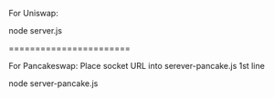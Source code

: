 For Uniswap:

node server.js

=======================

For Pancakeswap: Place socket URL into serever-pancake.js 1st line

node server-pancake.js
